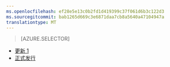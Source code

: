 ```yaml
---
ms.openlocfilehash: ef28e5e13c0b2fd1d419399c37f061d6b3c122d3
ms.sourcegitcommit: bab1265d669c3e6871daa7cb8a5640a47104947a
translationtype: MT
---
```

> [AZURE.SELECTOR]
- [更新 1](../articles/storsimple/storsimple-virtual-device-u1.md)
- [正式发行](../articles/storsimple/storsimple-virtual-device.md)

